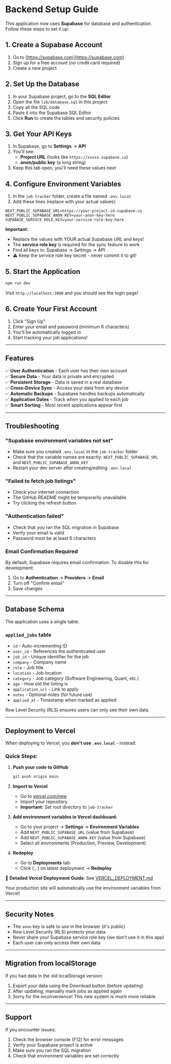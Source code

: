 # Backend Setup Guide

This application now uses **Supabase** for database and authentication. Follow these steps to set it up:

## 1. Create a Supabase Account

1. Go to [https://supabase.com](https://supabase.com)
2. Sign up for a free account (no credit card required)
3. Create a new project

## 2. Set Up the Database

1. In your Supabase project, go to the **SQL Editor**
2. Open the file `lib/database.sql` in this project
3. Copy all the SQL code
4. Paste it into the Supabase SQL Editor
5. Click **Run** to create the tables and security policies

## 3. Get Your API Keys

1. In Supabase, go to **Settings** → **API**
2. You'll see:
   - **Project URL** (looks like `https://xxxxx.supabase.co`)
   - **anon/public key** (a long string)
3. Keep this tab open, you'll need these values next

## 4. Configure Environment Variables

1. In the `job-tracker` folder, create a file named `.env.local`
2. Add these lines (replace with your actual values):

```env
NEXT_PUBLIC_SUPABASE_URL=https://your-project-id.supabase.co
NEXT_PUBLIC_SUPABASE_ANON_KEY=your-anon-key-here
SUPABASE_SERVICE_ROLE_KEY=your-service-role-key-here
```

**Important:** 
- Replace the values with YOUR actual Supabase URL and keys!
- The **service role key** is required for the sync feature to work
- Find all keys in: Supabase → Settings → API
- ⚠️ Keep the service role key secret - never commit it to git!

## 5. Start the Application

```bash
npm run dev
```

Visit `http://localhost:3000` and you should see the login page!

## 6. Create Your First Account

1. Click "Sign Up"
2. Enter your email and password (minimum 6 characters)
3. You'll be automatically logged in
4. Start tracking your job applications!

---

## Features

✅ **User Authentication** - Each user has their own account  
✅ **Secure Data** - Your data is private and encrypted  
✅ **Persistent Storage** - Data is saved in a real database  
✅ **Cross-Device Sync** - Access your data from any device  
✅ **Automatic Backups** - Supabase handles backups automatically  
✅ **Application Dates** - Track when you applied to each job  
✅ **Smart Sorting** - Most recent applications appear first  

---

## Troubleshooting

### "Supabase environment variables not set"

- Make sure you created `.env.local` in the `job-tracker` folder
- Check that the variable names are exactly: `NEXT_PUBLIC_SUPABASE_URL` and `NEXT_PUBLIC_SUPABASE_ANON_KEY`
- Restart your dev server after creating/editing `.env.local`

### "Failed to fetch job listings"

- Check your internet connection
- The GitHub README might be temporarily unavailable
- Try clicking the refresh button

### "Authentication failed"

- Check that you ran the SQL migration in Supabase
- Verify your email is valid
- Password must be at least 6 characters

### Email Confirmation Required

By default, Supabase requires email confirmation. To disable this for development:

1. Go to **Authentication** → **Providers** → **Email**
2. Turn off "Confirm email"
3. Save changes

---

## Database Schema

The application uses a single table:

### `applied_jobs` table

- `id` - Auto-incrementing ID
- `user_id` - References the authenticated user
- `job_id` - Unique identifier for the job
- `company` - Company name
- `role` - Job title
- `location` - Job location
- `category` - Job category (Software Engineering, Quant, etc.)
- `age` - How old the listing is
- `application_url` - Link to apply
- `notes` - Optional notes (for future use)
- `applied_at` - Timestamp when marked as applied

Row Level Security (RLS) ensures users can only see their own data.

---

## Deployment to Vercel

When deploying to Vercel, you **don't use `.env.local`** - instead:

### Quick Steps:

1. **Push your code to GitHub**
   ```bash
   git push origin main
   ```

2. **Import to Vercel**
   - Go to [vercel.com/new](https://vercel.com/new)
   - Import your repository
   - **Important:** Set root directory to `job-tracker`

3. **Add environment variables in Vercel dashboard:**
   - Go to your project → **Settings** → **Environment Variables**
   - Add `NEXT_PUBLIC_SUPABASE_URL` (value from Supabase)
   - Add `NEXT_PUBLIC_SUPABASE_ANON_KEY` (value from Supabase)
   - Select all environments (Production, Preview, Development)

4. **Redeploy**
   - Go to **Deployments** tab
   - Click (...) on latest deployment → **Redeploy**

📖 **Detailed Vercel Deployment Guide**: See [VERCEL_DEPLOYMENT.md](VERCEL_DEPLOYMENT.md)

Your production site will automatically use the environment variables from Vercel!

---

## Security Notes

- The `anon` key is safe to use in the browser (it's public)
- Row Level Security (RLS) protects your data
- Never share your Supabase service role key (we don't use it in this app)
- Each user can only access their own data

---

## Migration from localStorage

If you had data in the old localStorage version:

1. Export your data using the Download button (before updating)
2. After updating, manually mark jobs as applied again
3. Sorry for the inconvenience! This new system is much more reliable.

---

## Support

If you encounter issues:
1. Check the browser console (F12) for error messages
2. Verify your Supabase project is active
3. Make sure you ran the SQL migration
4. Check that environment variables are set correctly

